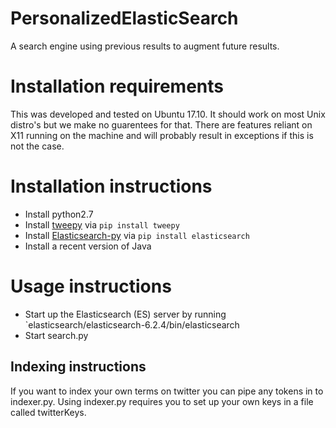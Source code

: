 # PersonalizedElasticSearch
A search engine using previous results to augment future results.


# Installation requirements

This was developed and tested on Ubuntu 17.10. It should work on most Unix distro's but we make no guarentees for that.
There are features reliant on X11 running on the machine and will probably result in exceptions if this is not the case.

# Installation instructions


* Install python2.7
* Install [tweepy](https://github.com/tweepy/tweepy) via `pip install tweepy`
* Install [Elasticsearch-py](https://github.com/tweepy/tweepy) via `pip install elasticsearch`
* Install a recent version of Java

# Usage instructions

* Start up the Elasticsearch (ES) server by running `elasticsearch/elasticsearch-6.2.4/bin/elasticsearch
* Start search.py

## Indexing instructions
If you want to index your own terms on twitter you can pipe any tokens in to indexer.py.
Using indexer.py requires you to set up your own keys in a file called twitterKeys.


